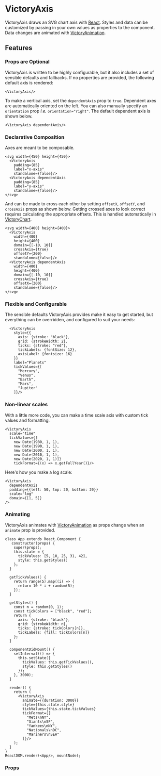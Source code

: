 VictoryAxis
=============

VictoryAxis draws an SVG chart axis with [React][]. Styles and data can be customized by passing in your own values as properties to the component. Data changes are animated with [VictoryAnimation][].

## Features

### Props are Optional

VictoryAxis is written to be highly configurable, but it also includes a set of sensible defaults and fallbacks. If no properties are provided, the following default axis is rendered:

```playground
<VictoryAxis/>
```

To make a vertical axis, set the `dependentAxis` prop to `true`. Dependent axes are automatically oriented on the left. You can also manually specify an `orientation` prop *i.e.* `orientation="right"`. The default dependent axis is shown below.

```playground
<VictoryAxis dependentAxis/>
```

### Declarative Composition

Axes are meant to be composable.

```playground
<svg width={450} height={450}>
  <VictoryAxis
    padding={85}
    label="x-axis"
    standalone={false}/>
  <VictoryAxis dependentAxis
    padding={85}
    label="y-axis"
    standalone={false}/>
</svg>
```

And can be made to cross each other by setting `offsetX`,  `offsetY`, and `crossAxis` props as shown below. Getting crossed axes to look correct requires calculating the appropriate offsets. This is handled automatically in [VictoryChart][].

```playground
<svg width={400} height={400}>
  <VictoryAxis
    width={400}
    height={400}
    domain={[-10, 10]}
    crossAxis={true}
    offsetY={200}
    standalone={false}/>
  <VictoryAxis dependentAxis
    width={400}
    height={400}
    domain={[-10, 10]}
    crossAxis={true}
    offsetX={200}
    standalone={false}/>
</svg>
```

### Flexible and Configurable

The sensible defaults VictoryAxis provides make it easy to get started, but everything can be overridden, and configured to suit your needs:

```playground
  <VictoryAxis
    style={{
      axis: {stroke: "black"},
      grid: {strokeWidth: 2},
      ticks: {stroke: "red"},
      tickLabels: {fontSize: 12},
      axisLabel: {fontsize: 16}
    }}
    label="Planets"
    tickValues={[
      "Mercury",
      "Venus",
      "Earth",
      "Mars",
      "Jupiter"
    ]}/>
```

### Non-linear scales

With a little more code, you can make a time scale axis with custom tick values and formatting.

```playground
<VictoryAxis
  scale="time"
  tickValues={[
    new Date(1980, 1, 1),
    new Date(1990, 1, 1),
    new Date(2000, 1, 1),
    new Date(2010, 1, 1),
    new Date(2020, 1, 1)]}
    tickFormat={(x) => x.getFullYear()}/>
```

Here's how you make a log scale:

```playground
<VictoryAxis
  dependentAxis
  padding={{left: 50, top: 20, bottom: 20}}
  scale="log"
  domain={[1, 5]}
/>
```

### Animating

VictoryAxis animates with [VictoryAnimation][] as props change when an `animate` prop is provided.

```playground_norender
class App extends React.Component {
   constructor(props) {
    super(props);
    this.state = {
      tickValues: [5, 10, 25, 31, 42],
      style: this.getStyles()
    };
  }

  getTickValues() {
    return range(5).map((i) => {
      return 10 * i + random(5);
    });
  }

  getStyles() {
    const n = random(0, 1);
    const tickColors = ["black", "red"];
    return {
      axis: {stroke: "black"},
      grid: {strokeWidth: n},
      ticks: {stroke: tickColors[n]},
      tickLabels: {fill: tickColors[n]}
    };
  }

  componentDidMount() {
    setInterval(() => {
      this.setState({
        tickValues: this.getTickValues(),
        style: this.getStyles()
      });
    }, 3000);
  }

  render() {
    return (
      <VictoryAxis
        animate={{duration: 3000}}
        style={this.state.style}
        tickValues={this.state.tickValues}
        tickFormat={[
          "Mets\nNY",
          "Giants\nSF",
          "Yankees\nNY",
          "Nationals\nDC",
          "Mariners\nSEA"
        ]}/>
    );
  }
}
ReactDOM.render(<App/>, mountNode);

```

### Props

[React]: https://github.com/facebook/react
[VictoryAnimation]: http://formidable.com/open-source/victory/docs/victory-animation
[VictoryChart]: http://formidable.com/open-source/victory/docs/victory-chart
